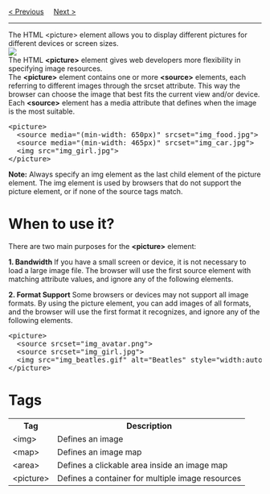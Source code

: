 <a href="/HTML/Images/Background.md">&lt; Previous</a>
&nbsp;&nbsp;&nbsp;
<a href="/HTML/Favicon.md">Next &gt;</a>
<hr>
The HTML &lt;picture&gt; element allows you to display different pictures for different devices or screen sizes.
<br>
<img src="https://i.imgur.com/XnKnmlo.jpg">
<br>
The HTML <b>&lt;picture&gt;</b> element gives web developers more flexibility in specifying image resources.
<br>
The <b>&lt;picture&gt;</b> element contains one or more <b>&lt;source&gt;</b> elements, each referring to different images through the srcset attribute. This way the browser can choose the image that best fits the current view and/or device.
<br>
Each <b>&lt;source&gt;</b> element has a media attribute that defines when the image is the most suitable.
<pre>
&lt;picture&gt;
  &lt;source media="(min-width: 650px)" srcset="img_food.jpg"&gt;
  &lt;source media="(min-width: 465px)" srcset="img_car.jpg"&gt;
  &lt;img src="img_girl.jpg"&gt;
&lt;/picture&gt;
</pre>
<b>Note:</b> Always specify an img element as the last child element of the picture element. The img element is used by browsers that do not support the picture element, or if none of the source tags match.
<h1>When to use it?</h1>
There are two main purposes for the <b>&lt;picture&gt;</b> element:
<p></p>
<b>1. Bandwidth</b>
If you have a small screen or device, it is not necessary to load a large image file. The browser will use the first source element with matching attribute values, and ignore any of the following elements.
<p></p>
<b>2. Format Support</b>
Some browsers or devices may not support all image formats. By using the picture element, you can add images of all formats, and the browser will use the first format it recognizes, and ignore any of the following elements.
<pre>
&lt;picture&gt;
  &lt;source srcset="img_avatar.png"&gt;
  &lt;source srcset="img_girl.jpg"&gt;
  &lt;img src="img_beatles.gif" alt="Beatles" style="width:auto;"&gt;
&lt;/picture&gt;
</pre>
<h1>Tags</h1>
<table class="ws-table-all notranslate">
  <tr>
    <th>Tag</th>
    <th>Description</th>
  </tr>
  <tr>
    <td>&lt;img&gt;</td>
    <td>Defines an image</td>
  </tr>
  <tr>
    <td>&lt;map&gt;</td>
    <td>Defines an image map</td>
  </tr>
  <tr>
    <td>&lt;area&gt;</td>
    <td>Defines a clickable area inside an image map</td>
  </tr>
  <tr>
    <td>&lt;picture&gt;</td>
    <td>Defines a container for multiple image resources</td>
  </tr>
</table>
